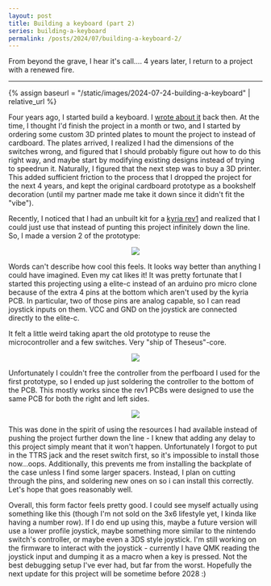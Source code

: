 ```yaml
---
layout: post
title: Building a keyboard (part 2)
series: building-a-keyboard
permalink: /posts/2024/07/building-a-keyboard-2/
---
```


From beyond the grave, I hear it's call.... 4 years later, I return to a
project with a renewed fire.

---

{% assign baseurl = "/static/images/2024-07-24-building-a-keyboard" | relative_url %}

<style>
.myimg { max-width: 50%; }
@media (orientation: portrait) {
  .myimg {
    max-width: 85%;
  }
}
.myimgctr { text-align: center; }
</style>

Four years ago, I started build a keyboard. I [wrote about
it](../../../building-a-keyboard/) back then. At the time, I thought I'd finish the
project in a month or two, and I started by ordering some custom 3D printed
plates to mount the project to instead of cardboard. The plates arrived, I
realized I had the dimensions of the switches wrong, and figured that I should
probably figure out how to do this right way, and maybe start by modifying
existing designs instead of trying to speedrun it. Naturally, I figured that the
next step was to buy a 3D printer. This added sufficient friction to the process
that I dropped the project for the next 4 years, and kept the original cardboard
prototype as a bookshelf decoration (until my partner made me take it down since
it didn't fit the "vibe").

Recently, I noticed that I had an unbuilt kit for a [kyria
rev1](https://github.com/splitkb/kyria) and realized that I could just use that
instead of punting this project infinitely down the line. So, I made a version 2
of the prototype:

<div class=myimgctr>
    <img class=myimg src="{{ '/finished.jpg' | prepend: baseurl }}"/>
</div>

Words can't describe how cool this feels. It looks way better than anything I
could have imagined. Even my cat likes it! It was pretty fortunate that I
started this projecting using a elite-c instead of an arduino pro micro clone
because of the extra 4 pins at the bottom which aren't used by the kyria PCB. In
particular, two of those pins are analog capable, so I can read joystick inputs
on them. VCC and GND on the joystick are connected directly to the elite-c.

It felt a little weird taking apart the old prototype to reuse the
microcontroller and a few switches. Very "ship of Theseus"-core.

<div class=myimgctr>
    <img class=myimg src="{{ '/oldandnew.jpg' | prepend: baseurl }}"/>
</div>

Unfortunately I couldn't free the controller from the perfboard I used for the
first prototype, so I ended up just soldering the controller to the bottom of
the PCB. This mostly works since the rev1 PCBs were designed to use the same PCB
for both the right and left sides.

<div class=myimgctr>
    <img class=myimg src="{{ '/perfboard.jpg' | prepend: baseurl }}"/>
</div>

This was done in the spirit of using the resources I had available instead of
pushing the project further down the line - I knew that adding any delay to this
project simply meant that it won't happen. Unfortunately I forgot to put in the
TTRS jack and the reset switch first, so it's impossible to install those
now...oops. Additionally, this prevents me from installing the backplate of the
case unless I find some larger spacers. Instead, I plan on cutting through the
pins, and soldering new ones on so i can install this correctly. Let's hope that
goes reasonably well.

Overall, this form factor feels pretty good. I could see myself actually using
something like this (though I'm not sold on the 3x6 lifestyle yet, I kinda like
having a number row). If I do end up using this, maybe a future version will use
a lower profile joystick, maybe something more similar to the nintendo switch's
controller, or maybe even a 3DS style joystick. I'm still working on the
firmware to interact with the joystick - currently I have QMK reading the
joystick input and dumping it as a macro when a key is pressed. Not the best
debugging setup I've ever had, but far from the worst. Hopefully the
next update for this project will be sometime before 2028 :)
